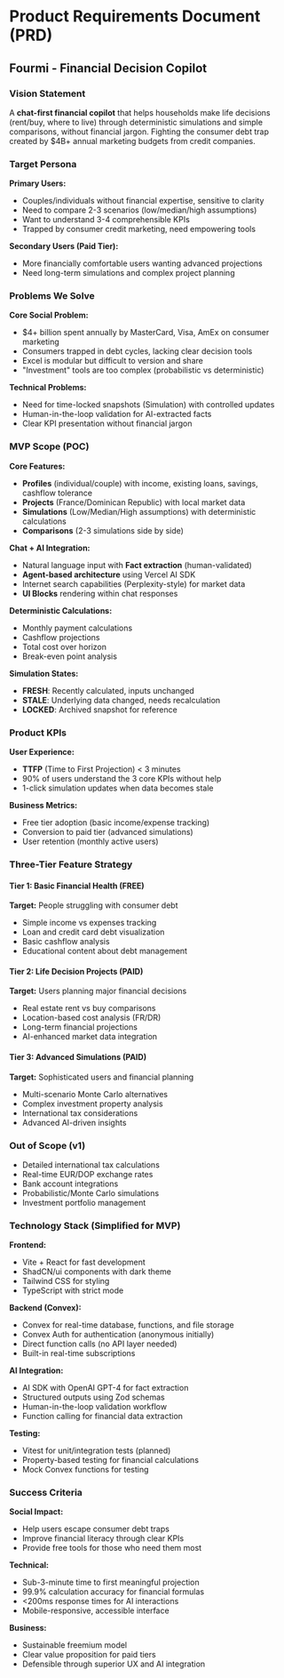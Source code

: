 # Product Requirements Document (PRD)
## Fourmi - Financial Decision Copilot

### Vision Statement

A **chat-first financial copilot** that helps households make life decisions (rent/buy, where to live) through deterministic simulations and simple comparisons, without financial jargon. Fighting the consumer debt trap created by $4B+ annual marketing budgets from credit companies.

### Target Persona

**Primary Users:**
- Couples/individuals without financial expertise, sensitive to clarity
- Need to compare 2-3 scenarios (low/median/high assumptions)
- Want to understand 3-4 comprehensible KPIs
- Trapped by consumer credit marketing, need empowering tools

**Secondary Users (Paid Tier):**
- More financially comfortable users wanting advanced projections
- Need long-term simulations and complex project planning

### Problems We Solve

**Core Social Problem:**
- $4+ billion spent annually by MasterCard, Visa, AmEx on consumer marketing
- Consumers trapped in debt cycles, lacking clear decision tools
- Excel is modular but difficult to version and share
- "Investment" tools are too complex (probabilistic vs deterministic)

**Technical Problems:**
- Need for time-locked snapshots (Simulation) with controlled updates
- Human-in-the-loop validation for AI-extracted facts
- Clear KPI presentation without financial jargon

### MVP Scope (POC)

**Core Features:**
- **Profiles** (individual/couple) with income, existing loans, savings, cashflow tolerance
- **Projects** (France/Dominican Republic) with local market data
- **Simulations** (Low/Median/High assumptions) with deterministic calculations
- **Comparisons** (2-3 simulations side by side)

**Chat + AI Integration:**
- Natural language input with **Fact extraction** (human-validated)
- **Agent-based architecture** using Vercel AI SDK
- Internet search capabilities (Perplexity-style) for market data
- **UI Blocks** rendering within chat responses

**Deterministic Calculations:**
- Monthly payment calculations
- Cashflow projections
- Total cost over horizon
- Break-even point analysis

**Simulation States:**
- **FRESH**: Recently calculated, inputs unchanged
- **STALE**: Underlying data changed, needs recalculation  
- **LOCKED**: Archived snapshot for reference

### Product KPIs

**User Experience:**
- **TTFP** (Time to First Projection) < 3 minutes
- 90% of users understand the 3 core KPIs without help
- 1-click simulation updates when data becomes stale

**Business Metrics:**
- Free tier adoption (basic income/expense tracking)
- Conversion to paid tier (advanced simulations)
- User retention (monthly active users)

### Three-Tier Feature Strategy

#### Tier 1: Basic Financial Health (FREE)
**Target:** People struggling with consumer debt
- Simple income vs expenses tracking
- Loan and credit card debt visualization
- Basic cashflow analysis
- Educational content about debt management

#### Tier 2: Life Decision Projects (PAID)
**Target:** Users planning major financial decisions
- Real estate rent vs buy comparisons
- Location-based cost analysis (FR/DR)
- Long-term financial projections
- AI-enhanced market data integration

#### Tier 3: Advanced Simulations (PAID)
**Target:** Sophisticated users and financial planning
- Multi-scenario Monte Carlo alternatives
- Complex investment property analysis
- International tax considerations
- Advanced AI-driven insights

### Out of Scope (v1)

- Detailed international tax calculations
- Real-time EUR/DOP exchange rates
- Bank account integrations
- Probabilistic/Monte Carlo simulations
- Investment portfolio management

### Technology Stack (Simplified for MVP)

**Frontend:**
- Vite + React for fast development
- ShadCN/ui components with dark theme
- Tailwind CSS for styling
- TypeScript with strict mode

**Backend (Convex):**
- Convex for real-time database, functions, and file storage
- Convex Auth for authentication (anonymous initially)
- Direct function calls (no API layer needed)
- Built-in real-time subscriptions

**AI Integration:**
- AI SDK with OpenAI GPT-4 for fact extraction
- Structured outputs using Zod schemas
- Human-in-the-loop validation workflow
- Function calling for financial data extraction

**Testing:**
- Vitest for unit/integration tests (planned)
- Property-based testing for financial calculations
- Mock Convex functions for testing

### Success Criteria

**Social Impact:**
- Help users escape consumer debt traps
- Improve financial literacy through clear KPIs
- Provide free tools for those who need them most

**Technical:**
- Sub-3-minute time to first meaningful projection
- 99.9% calculation accuracy for financial formulas
- <200ms response times for AI interactions
- Mobile-responsive, accessible interface

**Business:**
- Sustainable freemium model
- Clear value proposition for paid tiers
- Defensible through superior UX and AI integration